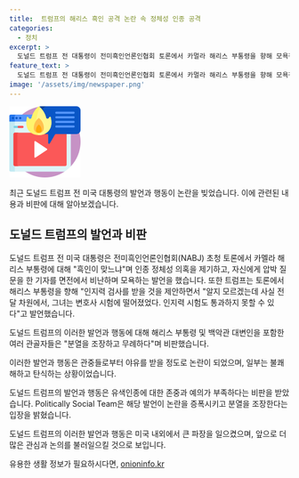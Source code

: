 ```yaml
---
title:  트럼프의 해리스 흑인 공격 논란 속 정체성 인종 공격
categories:
  - 정치
excerpt: >
  도널드 트럼프 전 대통령이 전미흑인언론인협회 토론에서 카멀라 해리스 부통령을 향해 모욕적 발언을 했다. 트럼프는 해리스의 인종 정체성을 의심하고 비난하며 논란을 빚었고, 토론장은 긴장과 갈등으로 가득 찼다. 이에 해리스와 백악관 대변인은 트럼프의 발언을 비판하며 무례하고 분열을 조장하는 것으로 지적했다. 트럼프의 발언은 유색인종 유권자들 사이에서 공분을 일으켰다.
feature_text: >
  도널드 트럼프 전 대통령이 전미흑인언론인협회 토론에서 카멀라 해리스 부통령을 향해 모욕적 발언을 했다. 트럼프는 해리스의 인종 정체성을 의심하고 비난하며 논란을 빚었고, 토론장은 긴장과 갈등으로 가득 찼다. 이에 해리스와 백악관 대변인은 트럼프의 발언을 비판하며 무례하고 분열을 조장하는 것으로 지적했다. 트럼프의 발언은 유색인종 유권자들 사이에서 공분을 일으켰다.
image: '/assets/img/newspaper.png'
---
```


<p><img src="/assets/img/news.png" alt="rentncar 속보" /></p>

<p>최근 도널드 트럼프 전 미국 대통령의 발언과 행동이 논란을 빚었습니다. 이에 관련된 내용과 비판에 대해 알아보겠습니다.</p>

<h2 data-ke-size="size26">도널드 트럼프의 발언과 비판</h2>

<p>도널드 트럼프 전 미국 대통령은 전미흑인언론인협회(NABJ) 초청 토론에서 카멜라 해리스 부통령에 대해 "흑인이 맞느냐"며 인종 정체성 의혹을 제기하고, 자신에게 압박 질문을 한 기자를 면전에서 비난하며 모욕하는 발언을 했습니다. 또한 트럼프는 토론에서 해리스 부통령을 향해 "인지력 검사를 받을 것을 제안하면서 "알지 모르겠는데 사실 전달 차원에서, 그녀는 변호사 시험에 떨어졌었다. 인지력 시험도 통과하지 못할 수 있다"고 발언했습니다.</p>

<p>도널드 트럼프의 이러한 발언과 행동에 대해 해리스 부통령 및 백악관 대변인을 포함한 여러 관골자들은 "분열을 조장하고 무례하다"며 비판했습니다.</p>

<p>이러한 발언과 행동은 관중들로부터 야유를 받을 정도로 논란이 되었으며, 일부는 불쾌해하고 탄식하는 상황이었습니다.</p>

<p>도널드 트럼프의 발언과 행동은 유색인종에 대한 존중과 예의가 부족하다는 비판을 받았습니다. Politically Social Team은 해당 발언이 논란을 증폭시키고 분열을 조장한다는 입장을 밝혔습니다.</p>

<p>도널드 트럼프의 이러한 발언과 행동은 미국 내외에서 큰 파장을 일으켰으며, 앞으로 더 많은 관심과 논의를 불러일으킬 것으로 보입니다.</p>
유용한 생활 정보가 필요하시다면, <a href="https://onioninfo.kr" rel="dofollow">onioninfo.kr</a>


